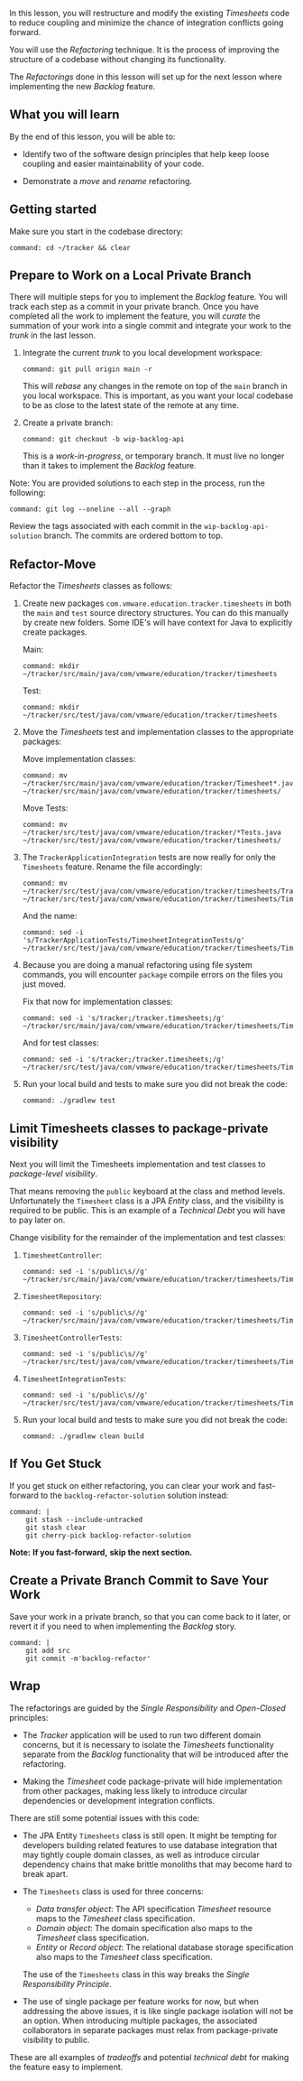 In this lesson,
you will restructure and modify the existing *Timesheets* code to reduce
coupling and minimize the chance of integration conflicts going forward.

You will use the *Refactoring* technique.
It is the process of improving the structure of a codebase without
changing its functionality.

The *Refactorings* done in this lesson will set up for the next lesson
where implementing the new *Backlog* feature.

## What you will learn

By the end of this lesson,
you will be able to:

-   Identify two of the software design principles that help keep loose
    coupling and easier maintainability of your code.

-   Demonstrate a *move* and *rename* refactoring.

## Getting started

Make sure you start in the codebase directory:

```terminal:execute-all
command: cd ~/tracker && clear
```

## Prepare to Work on a Local Private Branch

There will multiple steps for you to implement the *Backlog* feature.
You will track each step as a commit in your private branch.
Once you have completed all the work to implement the feature,
you will *curate* the summation of your work into a single commit and
integrate your work to the *trunk* in the last lesson.

1.  Integrate the current *trunk* to you local development workspace:

    ```terminal:execute
    command: git pull origin main -r
    ```

    This will *rebase* any changes in the remote on top of the `main`
    branch in you local workspace.
    This is important,
    as you want your local codebase to be as close to the latest state
    of the remote at any time.

1.  Create a private branch:

    ```terminal:execute
    command: git checkout -b wip-backlog-api
    ```

    This is a *work-in-progress*,
    or temporary branch.
    It must live no longer than it takes to implement the *Backlog*
    feature.

Note:
You are provided solutions to each step in the process,
run the following:

```terminal:execute
command: git log --oneline --all --graph
```

Review the tags associated with each commit in the
`wip-backlog-api-solution` branch.
The commits are ordered bottom to top.

## Refactor-Move

Refactor the *Timesheets* classes as follows:

1.  Create new packages `com.vmware.education.tracker.timesheets` in
    both the `main` and `test` source directory structures.
    You can do this manually by create new folders.
    Some IDE's will have context for Java to explicitly create packages.

    Main:

    ```terminal:execute
    command: mkdir ~/tracker/src/main/java/com/vmware/education/tracker/timesheets
    ```

    Test:

    ```terminal:execute
    command: mkdir ~/tracker/src/test/java/com/vmware/education/tracker/timesheets
    ```

1.  Move the *Timesheets* test and implementation classes to the
    appropriate packages:

    Move implementation classes:

    ```terminal:execute
    command: mv ~/tracker/src/main/java/com/vmware/education/tracker/Timesheet*.java ~/tracker/src/main/java/com/vmware/education/tracker/timesheets/
    ```

    Move Tests:

    ```terminal:execute
    command: mv ~/tracker/src/test/java/com/vmware/education/tracker/*Tests.java ~/tracker/src/test/java/com/vmware/education/tracker/timesheets/
    ```

1.  The `TrackerApplicationIntegration` tests are now really for only
    the `Timesheets` feature.
    Rename the file accordingly:

    ```terminal:execute
    command: mv ~/tracker/src/test/java/com/vmware/education/tracker/timesheets/TrackerApplicationTests.java ~/tracker/src/test/java/com/vmware/education/tracker/timesheets/TimesheetIntegrationTests.java
    ```

    And the name:

    ```terminal:execute
    command: sed -i 's/TrackerApplicationTests/TimesheetIntegrationTests/g' ~/tracker/src/test/java/com/vmware/education/tracker/timesheets/TimesheetIntegrationTests.java
    ```

1.  Because you are doing a manual refactoring using file system
    commands,
    you will encounter `package` compile errors on the files you just
    moved.

    Fix that now for implementation classes:

    ```terminal:execute
    command: sed -i 's/tracker;/tracker.timesheets;/g' ~/tracker/src/main/java/com/vmware/education/tracker/timesheets/Timesheet*.java
    ```

    And for test classes:

    ```terminal:execute
    command: sed -i 's/tracker;/tracker.timesheets;/g' ~/tracker/src/test/java/com/vmware/education/tracker/timesheets/Timesheet*.java
    ```

1.  Run your local build and tests to make sure you did not break the
    code:

    ```terminal:execute
    command: ./gradlew test
    ```

## Limit Timesheets classes to package-private visibility

Next you will limit the Timesheets implementation and test classes
to *package-level visibility*.

That means removing the `public` keyboard at the class and method
levels.
Unfortunately the `Timesheet` class is a JPA *Entity* class,
and the visibility is required to be public.
This is an example of a *Technical Debt* you will have to pay later on.

Change visibility for the remainder of the implementation and test
classes:

1.  `TimesheetController`:

    ```terminal:execute
    command: sed -i 's/public\s//g' ~/tracker/src/main/java/com/vmware/education/tracker/timesheets/TimesheetController.java
    ```

1.  `TimesheetRepository`:

    ```terminal:execute
    command: sed -i 's/public\s//g' ~/tracker/src/main/java/com/vmware/education/tracker/timesheets/TimesheetRepository.java
    ```

1.  `TimesheetControllerTests`:

    ```terminal:execute
    command: sed -i 's/public\s//g' ~/tracker/src/test/java/com/vmware/education/tracker/timesheets/TimesheetControllerTests.java
    ```

1.  `TimesheetIntegrationTests`:

    ```terminal:execute
    command: sed -i 's/public\s//g' ~/tracker/src/test/java/com/vmware/education/tracker/timesheets/TimesheetIntegrationTests.java
    ```

1.  Run your local build and tests to make sure you did not break the
    code:

    ```terminal:execute
    command: ./gradlew clean build
    ```

## If You Get Stuck

If you get stuck on either refactoring,
you can clear your work and fast-forward to the
`backlog-refactor-solution` solution instead:

```terminal:execute
command: |
    git stash --include-untracked
    git stash clear
    git cherry-pick backlog-refactor-solution
```

**Note:**
**If you fast-forward,**
**skip the next section.**

## Create a Private Branch Commit to Save Your Work

Save your work in a private branch,
so that you can come back to it later,
or revert it if you need to when implementing the *Backlog* story.

```terminal:execute
command: |
    git add src
    git commit -m'backlog-refactor'
```

## Wrap

The refactorings are guided by the *Single Responsibility*
and *Open-Closed* principles:

-   The *Tracker* application will be used to run two different
    domain concerns,
    but it is necessary to isolate the *Timesheets* functionality
    separate from the *Backlog* functionality that will be
    introduced after the refactoring.

-   Making the *Timesheet* code package-private will hide
    implementation from other packages,
    making less likely to introduce circular dependencies or
    development integration conflicts.

There are still some potential issues with this code:

-   The JPA Entity `Timesheets` class is still open.
    It might be tempting for developers building related features to
    use database integration that may tightly couple domain classes,
    as well as introduce circular dependency chains that make brittle
    monoliths that may become hard to break apart.

-   The `Timesheets` class is used for three concerns:
    -   *Data transfer object*:
        The API specification *Timesheet* resource maps to the
        *Timesheet* class specification.
    -   *Domain object*:
        The domain specification also maps to the *Timesheet* class
        specification.
    -   *Entity* or *Record object*:
        The relational database storage specification also maps to the
        *Timesheet* class specification.

    The use of the `Timesheets` class in this way breaks the
    *Single Responsibility Principle*.

-   The use of single package per feature works for now,
    but when addressing the above issues,
    it is like single package isolation will not be an option.
    When introducing multiple packages,
    the associated collaborators in separate packages must relax from
    package-private visibility to public.

These are all examples of *tradeoffs* and potential *technical debt* for
making the feature easy to implement.
